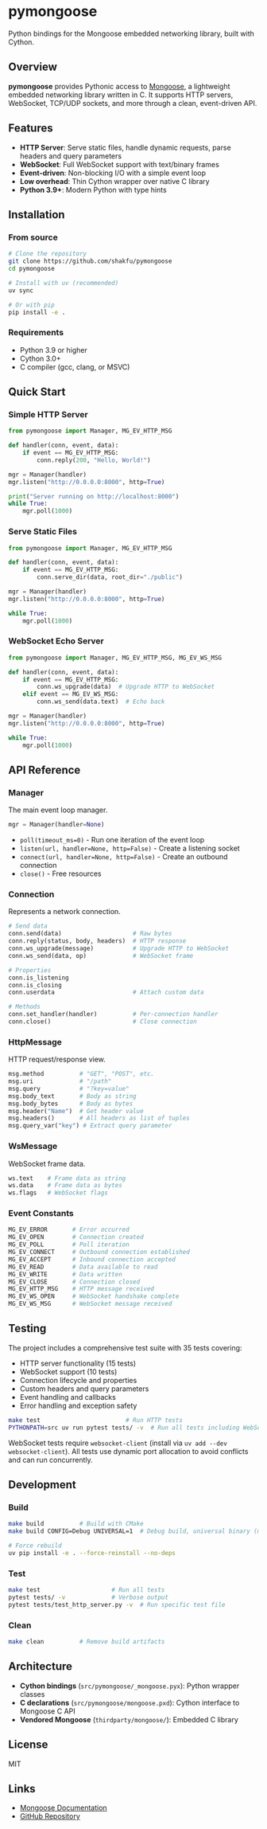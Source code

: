 # pymongoose

Python bindings for the Mongoose embedded networking library, built with Cython.

## Overview

**pymongoose** provides Pythonic access to [Mongoose](https://github.com/cesanta/mongoose), a lightweight embedded networking library written in C. It supports HTTP servers, WebSocket, TCP/UDP sockets, and more through a clean, event-driven API.

## Features

- **HTTP Server**: Serve static files, handle dynamic requests, parse headers and query parameters
- **WebSocket**: Full WebSocket support with text/binary frames
- **Event-driven**: Non-blocking I/O with a simple event loop
- **Low overhead**: Thin Cython wrapper over native C library
- **Python 3.9+**: Modern Python with type hints

## Installation

### From source

```bash
# Clone the repository
git clone https://github.com/shakfu/pymongoose
cd pymongoose

# Install with uv (recommended)
uv sync

# Or with pip
pip install -e .
```

### Requirements

- Python 3.9 or higher
- Cython 3.0+
- C compiler (gcc, clang, or MSVC)

## Quick Start

### Simple HTTP Server

```python
from pymongoose import Manager, MG_EV_HTTP_MSG

def handler(conn, event, data):
    if event == MG_EV_HTTP_MSG:
        conn.reply(200, "Hello, World!")

mgr = Manager(handler)
mgr.listen("http://0.0.0.0:8000", http=True)

print("Server running on http://localhost:8000")
while True:
    mgr.poll(1000)
```

### Serve Static Files

```python
from pymongoose import Manager, MG_EV_HTTP_MSG

def handler(conn, event, data):
    if event == MG_EV_HTTP_MSG:
        conn.serve_dir(data, root_dir="./public")

mgr = Manager(handler)
mgr.listen("http://0.0.0.0:8000", http=True)

while True:
    mgr.poll(1000)
```

### WebSocket Echo Server

```python
from pymongoose import Manager, MG_EV_HTTP_MSG, MG_EV_WS_MSG

def handler(conn, event, data):
    if event == MG_EV_HTTP_MSG:
        conn.ws_upgrade(data)  # Upgrade HTTP to WebSocket
    elif event == MG_EV_WS_MSG:
        conn.ws_send(data.text)  # Echo back

mgr = Manager(handler)
mgr.listen("http://0.0.0.0:8000", http=True)

while True:
    mgr.poll(1000)
```

## API Reference

### Manager

The main event loop manager.

```python
mgr = Manager(handler=None)
```

- `poll(timeout_ms=0)` - Run one iteration of the event loop
- `listen(url, handler=None, http=False)` - Create a listening socket
- `connect(url, handler=None, http=False)` - Create an outbound connection
- `close()` - Free resources

### Connection

Represents a network connection.

```python
# Send data
conn.send(data)                    # Raw bytes
conn.reply(status, body, headers)  # HTTP response
conn.ws_upgrade(message)           # Upgrade HTTP to WebSocket
conn.ws_send(data, op)             # WebSocket frame

# Properties
conn.is_listening
conn.is_closing
conn.userdata                      # Attach custom data

# Methods
conn.set_handler(handler)          # Per-connection handler
conn.close()                       # Close connection
```

### HttpMessage

HTTP request/response view.

```python
msg.method          # "GET", "POST", etc.
msg.uri             # "/path"
msg.query           # "?key=value"
msg.body_text       # Body as string
msg.body_bytes      # Body as bytes
msg.header("Name")  # Get header value
msg.headers()       # All headers as list of tuples
msg.query_var("key") # Extract query parameter
```

### WsMessage

WebSocket frame data.

```python
ws.text    # Frame data as string
ws.data    # Frame data as bytes
ws.flags   # WebSocket flags
```

### Event Constants

```python
MG_EV_ERROR       # Error occurred
MG_EV_OPEN        # Connection created
MG_EV_POLL        # Poll iteration
MG_EV_CONNECT     # Outbound connection established
MG_EV_ACCEPT      # Inbound connection accepted
MG_EV_READ        # Data available to read
MG_EV_WRITE       # Data written
MG_EV_CLOSE       # Connection closed
MG_EV_HTTP_MSG    # HTTP message received
MG_EV_WS_OPEN     # WebSocket handshake complete
MG_EV_WS_MSG      # WebSocket message received
```

## Testing

The project includes a comprehensive test suite with 35 tests covering:
- HTTP server functionality (15 tests)
- WebSocket support (10 tests)
- Connection lifecycle and properties
- Custom headers and query parameters
- Event handling and callbacks
- Error handling and exception safety

```bash
make test                        # Run HTTP tests
PYTHONPATH=src uv run pytest tests/ -v  # Run all tests including WebSocket
```

WebSocket tests require `websocket-client` (install via `uv add --dev websocket-client`). All tests use dynamic port allocation to avoid conflicts and can run concurrently.

## Development

### Build

```bash
make build          # Build with CMake
make build CONFIG=Debug UNIVERSAL=1  # Debug build, universal binary (macOS)

# Force rebuild
uv pip install -e . --force-reinstall --no-deps
```

### Test

```bash
make test                    # Run all tests
pytest tests/ -v             # Verbose output
pytest tests/test_http_server.py -v  # Run specific test file
```

### Clean

```bash
make clean          # Remove build artifacts
```

## Architecture

- **Cython bindings** (`src/pymongoose/_mongoose.pyx`): Python wrapper classes
- **C declarations** (`src/pymongoose/mongoose.pxd`): Cython interface to Mongoose C API
- **Vendored Mongoose** (`thirdparty/mongoose/`): Embedded C library

## License

MIT

## Links

- [Mongoose Documentation](https://mongoose.ws/)
- [GitHub Repository](https://github.com/shakfu/pymongoose)
